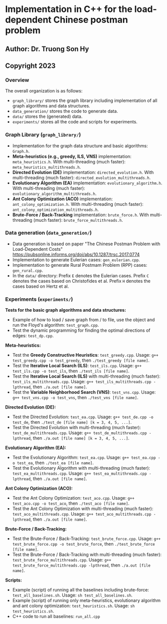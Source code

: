 # Implementation in C++ for the load-dependent Chinese postman problem
## Author: Dr. Truong Son Hy
## Copyright 2023


### Overview

The overall organization is as follows:
* ```graph_library/``` stores the graph library including implementation of all graph algorithms and data structures.
* ```data_generation/``` stores the code to generate data.
* ```data/``` stores the (generated) data.
* ```experiments/``` stores all the code and scripts for experiments.


### Graph Library (```graph_library/```)

* Implementation for the graph data structure and basic algorithms: ```Graph.h```.
* **Meta-heuristics (e.g., greedy, ILS, VNS)** implementation: ```meta_heuristics.h```. With multi-threading (much faster): ```meta_heuristics_multithreads.h```.
* **Directed Evolution (DE)** implementation: ```directed_evolution.h```. With multi-threading (much faster): ```directed_evolution_multithreads.h```.
* **Evolutionary Algorithm (EA)** implementation: ```evolutionary_algorithm.h```. With multi-threading (much faster): ```evolutionary_algorithm_multithreads.h```.
* **Ant Colony Optimization (ACO)** implementation: ```ant_colony_optimization.h```. With multi-threading (much faster): ```ant_colony_optimization_multithreads.h```.
* **Brute-Force / Back-Tracking** implementation: ```brute_force.h```. With multi-threading (much faster): ```brute_force_multithreads.h```.


### Data generation (```data_generation/```)

* Data generation is based on paper "The Chinese Postman Problem with Load-Dependent Costs" https://pubsonline.informs.org/doi/abs/10.1287/trsc.2017.0774
* Implementation to generate Eulerian cases: ```gen_eulerian.cpp```.
* Implementation to generate Rural Postmam Problem (RPP) cases: ```gen_rural.cpp```.
* In the ```data/``` directory: Prefix `E` denotes the Eulerian cases. Prefix `C` denotes the cases based on Christofides et al. Prefix `H` denotes the cases based on Hertz et al.


### Experiments (```experiments/```)

**Tests for the basic graph algorithms and data structures:**
* Example of how to load / save graph from / to file, use the object and run the Floyd's algorithm: ```test_graph.cpp```.
* Test the dynamic programming for finding the optimal directions of edges: ```test_dp.cpp```.

**Meta-heuristics:**
* Test the **Greedy Constructive Heuristics**: ```test_greedy.cpp```. Usage: ```g++ test_greedy.cpp -o test_greedy```, then ```./test_greedy [file name]```.
* Test the **Iterative Local Search (ILS)**: ```test_ils.cpp```. Usage: ```g++ test_ils.cpp -o test_ils```, then ```./test_ils [file name]```.
* Test the **Iterative Local Search (ILS)** with multi-threading (much faster): ```test_ils_multithreads.cpp```. Usage: ```g++ test_ils_multithreads.cpp -lpthread```, then ```./a.out [file name]```.
* Test the **Variable Neighborhood Search (VNS)**: ```test_vns.cpp```. Usage: ```g++ test_vns.cpp -o test_vns```, then ```./test_vns [file name]```.

**Directed Evolution (DE):**
* Test the Directed Evolution: ```test_ea.cpp```. Usage: ```g++ test_de.cpp -o test_de```, then ```./test_de [file name] [k = 3, 4, 5, ...]```.
* Test the Directed Evolution with multi-threading (much faster): ```test_de_multithreads.cpp```. Usage: ```g++ test_de_multithreads.cpp -lpthread```, then ```./a.out [file name] [k = 3, 4, 5, ...]```.

**Evolutionary Algorithm (EA):**
* Test the Evolutionary Algorithm: ```test_ea.cpp```. Usage: ```g++ test_ea.cpp -o test_ea```, then ```./test_ea [file name]```.
* Test the Evolutionary Algorithm with multi-threading (much faster): ```test_ea_multithreads.cpp```. Usage: ```g++ test_ea_multithreads.cpp -lpthread```, then ```./a.out [file name]```.

**Ant Colony Optimization (ACO):**
* Test the Ant Colony Optimization: ```test_aco.cpp```. Usage: ```g++ test_aco.cpp -o test_aco```, then ```./test_aco [file name]```.
* Test the Ant Colony Optimization with multi-threading (much faster): ```test_aco_multithreads.cpp```. Usage: ```g++ test_aco_multithreads.cpp -lpthread```, then ```./a.out [file name]```.

**Brute-Force / Back-Tracking:**
* Test the Brute-Force / Back-Tracking: ```test_brute_force.cpp```. Usage: ```g++ test_brute_force.cpp -o test_brute_force```, then ```./test_brute_force [file name]```.
* Test the Brute-Force / Back-Tracking with multi-threading (much faster): ```test_brute_force_multithreads.cpp```. Usage: ```g++ test_brute_force_multithreads.cpp -lpthread```, then ```./a.out [file name]```.

**Scripts:**
* Example (script) of running all the baselines including brute-force: ```test_all_baselines.sh```. Usage: ```sh test_all_baselines.sh```.
* Example (script) of running only meta-heuristics, evolutionary algorithm and ant colony optimization: ```test_heuristics.sh```. Usage: ```sh test_heuristics.sh```.
* C++ code to run all baselines: ```run_all.cpp```
